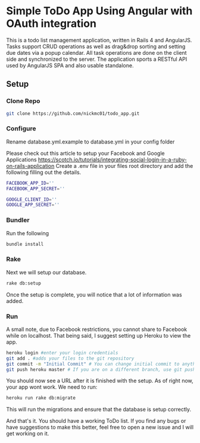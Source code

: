 # Simple ToDo App Using Angular with OAuth integration

This is a todo list management application, written in Rails 4 and AngularJS. Tasks support CRUD operations as well as drag&drop sorting and setting due dates via a popup calendar. All task operations are done on the client side and synchronized to the server. The application sports a RESTful API used by AngularJS SPA and also usable standalone.





## Setup

### Clone Repo
```sh
git clone https://github.com/nickmc01/todo_app.git
```

### Configure
Rename database.yml.example to database.yml in your config folder

Please check out this article to setup your Facebook and Google Applications
https://scotch.io/tutorials/integrating-social-login-in-a-ruby-on-rails-application
Create a .env file in your files root directory and add the following filling out the details.

```sh
FACEBOOK_APP_ID=''
FACEBOOK_APP_SECRET=''

GOOGLE_CLIENT_ID=''
GOOGLE_APP_SECRET=''
```

### Bundler
Run the following
```sh
bundle install
```

### Rake
Next we will setup our database.
```sh
rake db:setup
```

Once the setup is complete, you will notice that a lot of information was added.

### Run
A small note, due to Facebook restrictions, you cannot share to Facebook while on localhost. That being said, I suggest setting up Heroku to view the app.
```sh
heroku login #enter your login credentials
git add . #adds your files to the git repository
git commit -m "Initial Commit" # You can change initial commit to anything.
git push heroku master # If you are on a different branch, use git push heroku BRANCH_NAME:master
```

You should now see a URL after it is finished with the setup. As of right now, your app wont work. We need to run:
```sh
heroku run rake db:migrate
```
This will run the migrations and ensure that the database is setup correctly.



And that's it. You should have a working ToDo list. If you find any bugs or have suggestions to make this better, feel free to open a new issue and I will get working on it.
